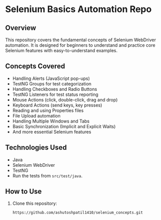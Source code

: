 # Selenium Basics Automation Repo

## Overview
This repository covers the fundamental concepts of Selenium WebDriver automation. It is designed for beginners to understand and practice core Selenium features with easy-to-understand examples.

## Concepts Covered
- Handling Alerts (JavaScript pop-ups)
- TestNG Groups for test categorization
- Handling Checkboxes and Radio Buttons
- TestNG Listeners for test status reporting
- Mouse Actions (click, double-click, drag and drop)
- Keyboard Actions (send keys, key presses)
- Reading and using Properties files
- File Upload automation
- Handling Multiple Windows and Tabs
- Basic Synchronization (Implicit and Explicit Waits)
- And more essential Selenium features

## Technologies Used
- Java
- Selenium WebDriver
- TestNG
- Run the tests from `src/test/java`.

## How to Use
1. Clone this repository:
   ```bash
   https://github.com/ashutoshpatil1410/selenium_concepts.git
